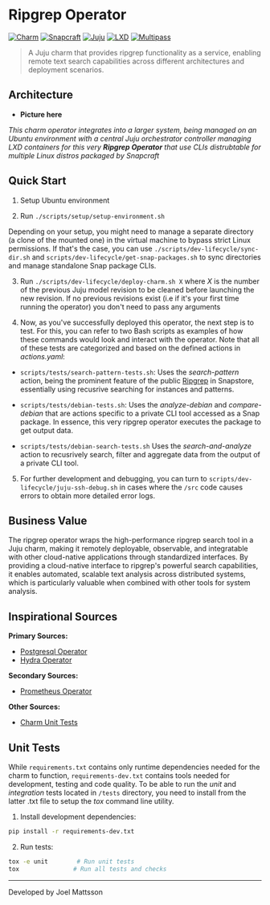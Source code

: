 # Ripgrep Operator

[![Charm](https://img.shields.io/badge/Charm-ripgrep--operator-blue)](https://charmhub.io)
[![Snapcraft](https://img.shields.io/badge/Snapcraft-Package-green)](https://snapcraft.io)
[![Juju](https://img.shields.io/badge/Juju-2.9+-purple)](https://juju.is/)
[![LXD](https://img.shields.io/badge/LXD-5.0+-orange)](https://linuxcontainers.org/lxd)
[![Multipass](https://img.shields.io/badge/Multipass-1.12+-lightblue)](https://multipass.run)

> A Juju charm that provides ripgrep functionality as a service, enabling remote text search capabilities across different architectures and deployment scenarios.


## Architecture

- **Picture here**

*This charm operator integrates into a larger system, being managed on an Ubuntu environment with a central Juju orchestrator controller managing LXD containers for this very **Ripgrep Operator** that use CLIs distrubtable for multiple Linux distros packaged by Snapcraft*


## Quick Start

1. Setup Ubuntu environment

2. Run `./scripts/setup/setup-environment.sh`

Depending on your setup, you might need to manage a separate directory (a clone of the mounted one) in the virtual machine to bypass strict Linux permissions. If that's the case, you can use `./scripts/dev-lifecycle/sync-dir.sh` and `scripts/dev-lifecycle/get-snap-packages.sh` to sync directories and manage standalone Snap package CLIs.

3. Run `./scripts/dev-lifecycle/deploy-charm.sh X` where *X* is the number of the previous Juju model revision to be cleaned before launching the new revision. If no previous revisions exist (i.e if it's your first time running the operator) you don't need to pass any arguments

4. Now, as you've successfully deployed this operator, the next step is to test. For this, you can refer to two Bash scripts as examples of how these commands would look and interact with the operator. Note that all of these tests are categorized and based on the defined actions in *actions.yaml*:

- `scripts/tests/search-pattern-tests.sh`: Uses the *search-pattern* action, being the prominent feature of the public [Ripgrep](https://snapcraft.io/ripgrep) in Snapstore, essentially using recusrive searching for instances and patterns.

- `scripts/tests/debian-tests.sh`: Uses the *analyze-debian* and *compare-debian* that are actions specific to a private CLI tool accessed as a Snap package. In essence, this very ripgrep operator executes the package to get output data.

- `scripts/tests/debian-search-tests.sh` Uses the *search-and-analyze* action to recusrively search, filter and aggregate data from the output of a private CLI tool.

5. For further development and debugging, you can turn to `scripts/dev-lifecycle/juju-ssh-debug.sh` in cases where the `/src` code causes errors to obtain more detailed error logs.


## Business Value

The ripgrep operator wraps the high-performance ripgrep search tool in a Juju charm, making it remotely deployable, observable, and integratable with other cloud-native applications through standardized interfaces. By providing a cloud-native interface to ripgrep's powerful search capabilities, it enables automated, scalable text analysis across distributed systems, which is particularly valuable when combined with other tools for system analysis.


## Inspirational Sources

**Primary Sources:**

- [Postgresql Operator](https://github.com/canonical/postgresql-operator/tree/main?tab=security-ov-file)
- [Hydra Operator](https://github.com/canonical/hydra-operator)

**Secondary Sources:**

- [Prometheus Operator](https://github.com/canonical/prometheus-k8s-operator/tree/main)

**Other Sources:**

- [Charm Unit Tests](https://ops.readthedocs.io/en/latest/howto/write-unit-tests-for-a-charm.html)


## Unit Tests

While `requirements.txt` contains only runtime dependencies needed for the charm to function, `requirements-dev.txt` contains tools needed for development, testing and code quality. To be able to run the *unit* and *integration* tests located in `/tests` directory, you need to install from the latter .txt file to setup the *tox* command line utility.


1. Install development dependencies:

```bash
pip install -r requirements-dev.txt
```

2. Run tests:
```bash
tox -e unit        # Run unit tests
tox               # Run all tests and checks
```


---

Developed by Joel Mattsson